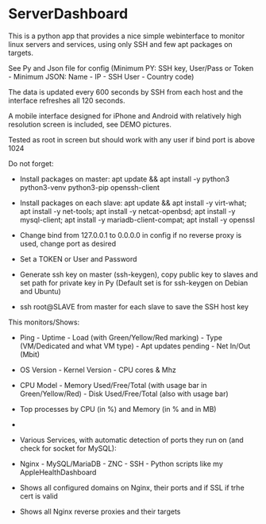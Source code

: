 # ServerDashboard

This is a python app that provides a nice simple webinterface to monitor linux servers and services, using only SSH and few apt packages on targets.

See Py and Json file for config (Minimum PY: SSH key, User/Pass or Token - Minimum JSON: Name - IP - SSH User - Country code)

The data is updated every 600 seconds by SSH from each host and the interface refreshes all 120 seconds.

A mobile interface designed for iPhone and Android with relatively high resolution screen is included, see DEMO pictures.

Tested as root in screen but should work with any user if bind port is above 1024


Do not forget:

- Install packages on master: apt update && apt install -y python3 python3-venv python3-pip openssh-client

- Install packages on each slave: apt update && apt install -y virt-what; apt install -y net-tools; apt install -y netcat-openbsd; apt install -y mysql-client; apt install -y mariadb-client-compat; apt install -y openssl

- Change bind from 127.0.0.1 to 0.0.0.0 in config if no reverse proxy is used, change port as desired

- Set a TOKEN or User and Password

- Generate ssh key on master (ssh-keygen), copy public key to slaves and set path for private key in Py (Default set is for ssh-keygen on Debian and Ubuntu)

- ssh root@SLAVE from master for each slave to save the SSH host key



This monitors/Shows:

- Ping - Uptime - Load (with Green/Yellow/Red marking) - Type (VM/Dedicated and what VM type) - Apt updates pending - Net In/Out (Mbit)

- OS Version - Kernel Version - CPU cores & Mhz

- CPU Model - Memory Used/Free/Total (with usage bar in Green/Yellow/Red) - Disk Used/Free/Total (also with usage bar)

- Top processes by CPU (in %) and Memory (in % and in MB)

-

- Various Services, with automatic detection of ports they run on (and check for socket for MySQL):

- Nginx - MySQL/MariaDB - ZNC - SSH - Python scripts like my AppleHealthDashboard

- Shows all configured domains on Nginx, their ports and if SSL if trhe cert is valid

- Shows all Nginx reverse proxies and their targets

